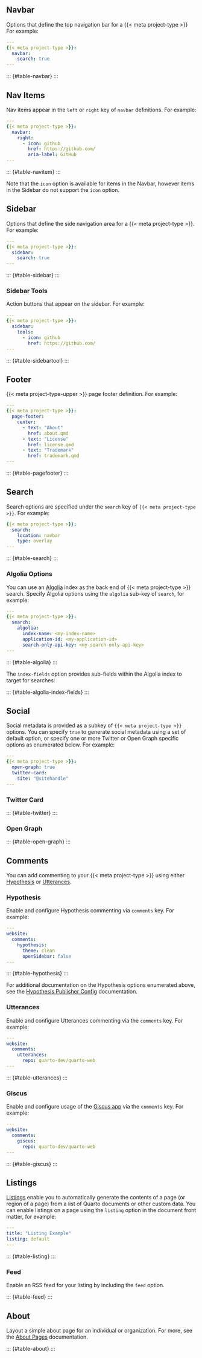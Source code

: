 ## Navbar

Options that define the top navigation bar for a {{< meta project-type >}} For example:

``` yaml
---
{{< meta project-type >}}:
  navbar:
    search: true
---
```

::: {#table-navbar}
:::

## Nav Items

Nav items appear in the `left` or `right` key of `navbar` definitions. For example:

``` yaml
---
{{< meta project-type >}}:
  navbar:
    right:
      - icon: github
        href: https://github.com/
        aria-label: GitHub
---
```

::: {#table-navitem}
:::

Note that the `icon` option is available for items in the Navbar, however items in the Sidebar do not support the `icon` option.

## Sidebar

Options that define the side navigation area for a {{< meta project-type >}}. For example:

``` yaml
---
{{< meta project-type >}}:
  sidebar:
    search: true
---
```

::: {#table-sidebar}
:::

### Sidebar Tools

Action buttons that appear on the sidebar. For example:

``` yaml
---
{{< meta project-type >}}:
  sidebar:
    tools:
      - icon: github
        href: https://github.com/
---
```

::: {#table-sidebartool}
:::

## Footer

{{< meta project-type-upper >}} page footer definition. For example:

``` yaml
---
{{< meta project-type >}}:
  page-footer:
    center: 
      - text: "About"
        href: about.qmd
      - text: "License"
        href: license.qmd
      - text: "Trademark"
        href: trademark.qmd
---
```

::: {#table-pagefooter}
:::

## Search

Search options are specified under the `search` key of `{{< meta project-type >}}`. For example:

``` yaml
{{< meta project-type >}}:
  search:
    location: navbar
    type: overlay
---
```

::: {#table-search}
:::

### Algolia Options

You can use an [Algolia](../../websites/website-search.qmd#using-algolia) index as the back end of {{< meta project-type >}} search. Specify Algolia options using the `algolia` sub-key of `search`, for example:

``` yaml
---
{{< meta project-type >}}:
  search:
    algolia:
      index-name: <my-index-name>
      application-id: <my-application-id>
      search-only-api-key: <my-search-only-api-key>
---
```

::: {#table-algolia}
:::

The `index-fields` option provides sub-fields within the Algolia index to target for searches:

::: {#table-algolia-index-fields}
:::

## Social

Social metadata is provided as a subkey of `{{< meta project-type >}}` options. You can specify `true` to generate social metadata using a set of default option, or specify one or more Twitter or Open Graph specific options as enumerated below. For example:

``` yaml
---
{{< meta project-type >}}:
  open-graph: true
  twitter-card: 
    site: "@sitehandle"
---
```

### Twitter Card

::: {#table-twitter}
:::

### Open Graph

::: {#table-open-graph}
:::

## Comments

You can add commenting to your {{< meta project-type >}} using either [Hypothesis](https://web.hypothes.is/) or [Utterances](https://utteranc.es/).

### Hypothesis

Enable and configure Hypothesis commenting via `comments` key. For example:

``` yaml
---
website:
  comments: 
    hypothesis:
      theme: clean
      openSidebar: false
---
```

::: {#table-hypothesis}
:::

For additional documentation on the Hypothesis options enumerated above, see the [Hypothesis Publisher Config](https://h.readthedocs.io/projects/client/en/latest/publishers/config/) documentation.

### Utterances

Enable and configure Utterances commenting via the `comments` key. For example:

``` yaml
---
website:
  comments: 
    utterances:
      repo: quarto-dev/quarto-web
---
```

::: {#table-utterances}
:::

### Giscus

Enable and configure usage of the [Giscus app](https://giscus.app) via the `comments` key. For example:

``` yaml
---
website:
  comments:
    giscus:
      repo: quarto-dev/quarto-web
---
```

::: {#table-giscus}
:::

## Listings

[Listings](/docs/websites/website-listings.qmd) enable you to automatically generate the contents of a page (or region of a page) from a list of Quarto documents or other custom data. You can enable listings on a page using the `listing` option in the document front matter, for example:

``` yaml
---
title: "Listing Example"
listing: default
---
```

::: {#table-listing}
:::

### Feed

Enable an RSS feed for your listing by including the `feed` option.

::: {#table-feed}
:::

## About

Layout a simple about page for an individual or organization. For more, see the [About Pages](/docs/websites/website-about.qmd) documentation.

::: {#table-about}
:::
